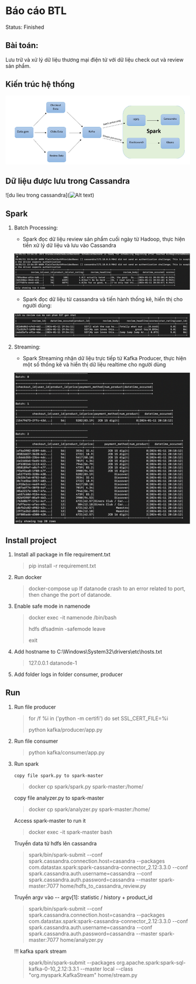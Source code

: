 # Báo cáo BTL

Status: Finished

## Bài toán:

Lưu trữ và xử lý dữ liệu thương mại điện tử với dữ liệu check out và review sản phẩm.

## Kiến trúc hệ thống

![Kien truc tong quan](./imgs/Untitled.png)

## Dữ liệu được lưu trong Cassandra

![du lieu trong cassandra](![Alt text](Untitled%20(4).png))
## Spark

1. Batch Processing:
    - Spark đọc dữ liệu review sản phẩm cuối ngày từ Hadoop, thực hiện tiền xử lý dữ liệu và lưu vào Cassandra
    
    ![Du lieu thong ke](./imgs/Untitled%20(1).png)
    
    - Spark đọc dữ liệu từ cassandra và tiến hành thống kê, hiển thị cho người dùng:
    
    ![Du lieu thong ke](./imgs/Untitled%20(2).png)
    
2. Streaming:
    - Spark Streaming nhận dữ liệu trực tiếp từ Kafka Producer, thực hiện một số thống kê và hiển thị dữ liệu realtime cho người dùng
    
    ![Stream](./imgs/Untitled%20(3).png)
## Install project

1. Install all package in file requirement.txt
   > pip install -r requirement.txt
2. Run docker
   > docker-compose up
   > If datanode crash to an error related to port, then change the port of datanode.
3. Enable safe mode in namenode
   > docker exec -it namenode /bin/bash 
   >
   > hdfs dfsadmin -safemode leave
   >
   > exit
4. Add hostname to C:\Windows\System32\drivers\etc\hosts.txt
   > 127.0.0.1 datanode-1
   >

5. Add folder logs in folder consumer, producer

## Run

1. Run file producer
   > for /f %i in ('python -m certifi') do set SSL_CERT_FILE=%i
   >
   > python kafka/producer/app.py
2. Run file consumer
   > python kafka/consumer/app.py

3. Run spark

   ``` copy file spark.py to spark-master ```
   >
   > docker cp spark/spark.py spark-master:/home/

   copy file analyzer.py to spark-master
   > docker cp spark/analyzer.py spark-master:/home/


   Access spark-master to run it
   >
   > docker exec -it spark-master bash
   >
   Truyền data từ hdfs lên cassandra
   >spark/bin/spark-submit --conf spark.cassandra.connection.host=casandra --packages com.datastax.spark:spark-cassandra-connector_2.12:3.3.0 --conf spark.cassandra.auth.username=cassandra --conf spark.cassandra.auth.password=cassandra --master spark-master:7077 home/hdfs_to_cassandra_review.py

   Truyền argv vào -- argv[1]: statistic / history + product_id 
   > spark/bin/spark-submit --conf spark.cassandra.connection.host=casandra --packages com.datastax.spark:spark-cassandra-connector_2.12:3.3.0 --conf spark.cassandra.auth.username=cassandra --conf spark.cassandra.auth.password=cassandra --master spark-master:7077 home/analyzer.py



   !!! kafka spark stream
   >
   > spark/bin/spark-submit --packages org.apache.spark:spark-sql-kafka-0-10_2.12:3.3.1 --master local --class "org.myspark.KafkaStream" home/stream.py
   >
